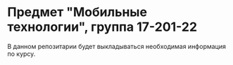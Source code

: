 # Предмет "Мобильные технологии", группа 17-201-22
В данном репозитарии будет выкладываться необходимая информация по курсу.

